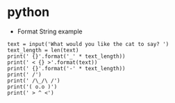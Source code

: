 # python

- Format String example
````
text = input('What would you like the cat to say? ')
text_length = len(text)
print(' {}'.format('_' * text_length))
print(' < {} >'.format(text))
print(' {}'.format('-' * text_length))
print(' /')
print(' /\_/\ /')
print('( o.o )')
print(' > ^ <')

````


